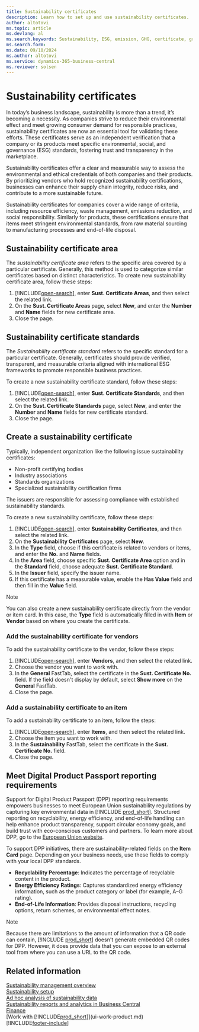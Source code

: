 ```yaml
---
title: Sustainability certificates
description: Learn how to set up and use sustainability certificates.
author: altotovi
ms.topic: article
ms.devlang: al
ms.search.keywords: Sustainability, ESG, emission, GHG, certificate, green
ms.search.form: 
ms.date: 09/10/2024
ms.author: altotovi
ms.service: dynamics-365-business-central
ms.reviewer: solsen
---
```


# Sustainability certificates

In today’s business landscape, sustainability is more than a trend, it’s becoming a necessity. As companies strive to reduce their environmental effect and meet growing consumer demand for responsible practices, sustainability certificates are now an essential tool for validating these efforts. These certificates serve as an independent verification that a company or its products meet specific environmental, social, and governance (ESG) standards, fostering trust and transparency in the marketplace.  

Sustainability certificates offer a clear and measurable way to assess the environmental and ethical credentials of both companies and their products. By prioritizing vendors who hold recognized sustainability certifications, businesses can enhance their supply chain integrity, reduce risks, and contribute to a more sustainable future.

Sustainability certificates for companies cover a wide range of criteria, including resource efficiency, waste management, emissions reduction, and social responsibility. Similarly for products, these certifications ensure that items meet stringent environmental standards, from raw material sourcing to manufacturing processes and end-of-life disposal.

## Sustainability certificate area

The *sustainability certificate area* refers to the specific area covered by a particular certificate. Generally, this method is used to categorize similar certificates based on distinct characteristics. To create new sustainability certificate area, follow these steps:

1. [!INCLUDE[open-search](includes/open-search.md)], enter **Sust. Certificate Areas**, and then select the related link.
2. On the **Sust. Certificate Areas** page, select **New**, and enter the **Number** and **Name** fields for new certificate area.
3. Close the page.

## Sustainability certificate standards

The *Sustainability certificate standard* refers to the specific standard for a particular certificate. Generally, certificates should provide verified, transparent, and measurable criteria aligned with international ESG frameworks to promote responsible business practices.

To create a new sustainability certificate standard, follow these steps:

1. [!INCLUDE[open-search](includes/open-search.md)], enter **Sust. Certificate Standards**, and then select the related link.
2. On the **Sust. Certificate Standards** page, select **New**, and enter the **Number** and **Name** fields for new certificate standard.
3. Close the page.  

## Create a sustainability certificate

Typically, independent organization like the following issue sustainability certificates:
  
* Non-profit certifying bodies
* Industry associations
* Standards organizations
* Specialized sustainability certification firms

The issuers are responsible for assessing compliance with established sustainability standards.

To create a new sustainability certificate, follow these steps:  

1. [!INCLUDE[open-search](includes/open-search.md)], enter **Sustainability Certificates**, and then select the related link.
2. On the **Sustainability Certificates** page, select **New**.
3. In the **Type** field, choose if this certificate is related to vendors or items, and enter the **No.** and **Name** fields.
4. In the **Area** field, choose specific **Sust. Certificate Area** option and in the **Standard** field, choose adequate **Sust. Certificate Standard**.
5. In the **Issuer** field, specify the issuer name.
6. If this certificate has a measurable value, enable the **Has Value** field and then fill in the **Value** field.

> [!NOTE]
> You can also create a new sustainability certificate directly from the vendor or item card. In this case, the **Type** field is automatically filled in with **Item** or **Vendor** based on where you create the certificate.

### Add the sustainability certificate for vendors

To add the sustainability certificate to the vendor, follow these steps:

1. [!INCLUDE[open-search](includes/open-search.md)], enter **Vendors**, and then select the related link.
2. Choose the vendor you want to work with.
3. In the **General** FastTab, select the certificate in the **Sust. Certificate No.** field. If the field doesn't display by default, select **Show more** on the **General** FastTab.
4. Close the page.  

### Add a sustainability certificate to an item

To add a sustainability certificate to an item, follow the steps:

1. [!INCLUDE[open-search](includes/open-search.md)], enter **Items**, and then select the related link.
2. Choose the item you want to work with.
3. In the **Sustainability** FastTab, select the certificate in the **Sust. Certificate No.** field. 
4. Close the page.

## Meet Digital Product Passport reporting requirements

Support for Digital Product Passport (DPP) reporting requirements empowers businesses to meet European Union sustainability regulations by capturing key environmental data in [!INCLUDE [prod_short](includes/prod_short.md)]. Structured reporting on recyclability, energy efficiency, and end-of-life handling can help enhance product transparency, support circular economy goals, and build trust with eco-conscious customers and partners. To learn more about DPP, go to the [European Union website](https://go.microsoft.com/fwlink/?linkid=2334243).

To support DPP initiatives, there are sustainability-related fields on the **Item Card** page. Depending on your business needs, use these fields to comply with your local DPP standards.

* **Recyclability Percentage**: Indicates the percentage of recyclable content in the product.
* **Energy Efficiency Ratings**: Captures standardized energy efficiency information, such as the product category or label (for example, A–G rating).
* **End-of-Life Information**: Provides disposal instructions, recycling options, return schemes, or environmental effect notes.

> [!NOTE]
> Because there are limitations to the amount of information that a QR code can contain, [!INCLUDE [prod_short](includes/prod_short.md)] doesn't generate embedded QR codes for DPP. However, it does provide data that you can expose to an external tool from where you can use a URL to the QR code.

## Related information

[Sustainability management overview](finance-manage-sustainability.md)  
[Sustainability setup](finance-sustainability-setup.md)  
[Ad hoc analysis of sustainability data](ad-hoc-analysis-sustainability.md)  
[Sustainability reports and analytics in Business Central](sustainability-reports.md)  
[Finance](finance.md)  
[Work with [!INCLUDE[prod_short](includes/prod_short.md)]](ui-work-product.md)  
[!INCLUDE[footer-include](includes/footer-banner.md)]
